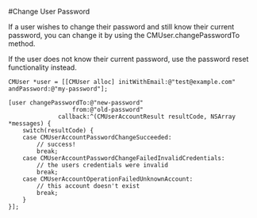 #Change User Password

If a user wishes to change their password and still know their current password, you can change it by using the CMUser.changePasswordTo method.

If the user does not know their current password, use the password reset functionality instead.

```objc
CMUser *user = [[CMUser alloc] initWithEmail:@"test@example.com" andPassword:@"my-password"];
 
[user changePasswordTo:@"new-password"
                  from:@"old-password"
              callback:^(CMUserAccountResult resultCode, NSArray *messages) {
    switch(resultCode) {
    case CMUserAccountPasswordChangeSucceeded:
        // success!
        break;
    case CMUserAccountPasswordChangeFailedInvalidCredentials:
        // the users credentials were invalid
        break;
    case CMUserAccountOperationFailedUnknownAccount:
        // this account doesn't exist
        break;
    }
}];
```
